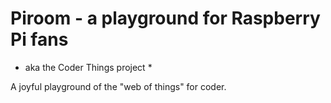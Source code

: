 # Piroom - a playground for Raspberry Pi fans #
* aka the Coder Things project *

A joyful playground of the "web of things" for coder.
